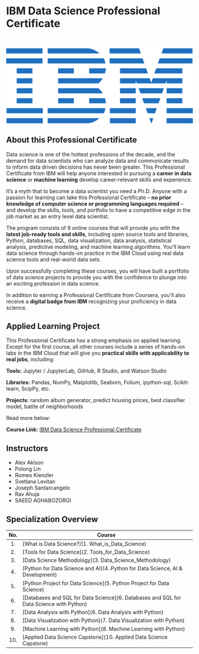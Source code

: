 # IBM Data Science Professional Certificate

<br>

<p align="center">
 <img src="ibm.svg" title="IBM logo" alt = "IBM logo" />
</p>

## About this Professional Certificate

Data science is one of the hottest professions of the decade, and the demand for data scientists who can analyze data and communicate results to inform data driven decisions has never been greater. This Professional Certificate from IBM will help anyone interested in pursuing a **career in data science** or **machine learning** develop career-relevant skills and experience.

It’s a myth that to become a data scientist you need a Ph.D. Anyone with a passion for learning can take this Professional Certificate – **no prior knowledge of computer science or programming languages required** – and develop the skills, tools, and portfolio to have a competitive edge in the job market as an entry level data scientist.

The program consists of 9 online courses that will provide you with the **latest job-ready tools and skills**, including open source tools and libraries, Python, databases, SQL, data visualization, data analysis, statistical analysis, predictive modeling, and machine learning algorithms. You’ll learn data science through hands-on practice in the IBM Cloud using real data science tools and real-world data sets.

Upon successfully completing these courses, you will have built a portfolio of data science projects to provide you with the confidence to plunge into an exciting profession in data science.

In addition to earning a Professional Certificate from Coursera, you'll also receive a **digital badge from IBM** recognizing your proficiency in data science.

## Applied Learning Project
This Professional Certificate has a strong emphasis on applied learning. Except for the first course, all other courses include a series of hands-on labs in the IBM Cloud that will give you **practical skills with applicability to real jobs**, including:

**Tools:** Jupyter / JupyterLab, GitHub, R Studio, and Watson Studio

**Libraries:** Pandas, NumPy, Matplotlib, Seaborn, Folium, ipython-sql, Scikit-learn, ScipPy, etc.

**Projects:** random album generator, predict housing prices, best classifier model, battle of neighborhoods

Read more below:

**Course Link:** [IBM Data Science Professional Certificate](https://www.coursera.org/professional-certificates/ibm-data-science)

## Instructors
- Alex Aklson
- Polong Lin
- Romeo Kienzler
- Svetlana Levitan
- Joseph Santarcangelo
- Rav Ahuja
- SAEED AGHABOZORGI

## Specialization Overview

| No. | Course                                                                                  |
|:---:| --------------------------------------------------------------------------------------- |
| 1.  | [What is Data Science?](1. What_is_Data_Science)                                        |
| 2.  | [Tools for Data Science](2. Tools_for_Data_Science)                                     |
| 3.  | [Data Science Methodology](3. Data_Science_Methodology)                                 |
| 4.  | [Python for Data Science and AI](4. Python for Data Science, AI & Development)          |
| 5.  | [Python Project for Data Science](5. Python Project for Data Science)                   |
| 6.  | [Databases and SQL for Data Science](6. Databases and SQL for Data Science with Python) |
| 7.  | [Data Analysis with Python](6. Data Analysis with Python)                               |
| 8.  | [Data Visualization with Python](7. Data Visualization with Python)                     |
| 9.  | [Machine Learning with Python](8. Machine Learning with Python)                         |
| 10. | [Applied Data Science Capstone](10. Applied Data Science Capstone)                      |
